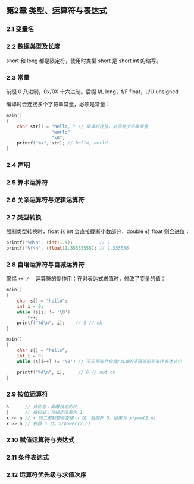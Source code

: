 ## 第2章 类型、运算符与表达式

### 2.1 变量名



### 2.2 数据类型及长度

short 和 long 都是限定符，使用时类型 short 是 short int 的缩写。



### 2.3 常量

前缀 0 八进制，0x/0X 十六进制。后缀 l/L long，f/F float，u/U unsigned

编译时会连接多个字符串常量，必须是常量：

```c
main()
{
    char str[] = "hello, " // 编译时连接，必须是字符串常量
                 "world"
                 "\n";
    printf("%s", str); // hello, world
}
```



### 2.4 声明

### 2.5 算术运算符

### 2.6 关系运算符与逻辑运算符



### 2.7 类型转换

强制类型转换时，float 转 int 会直接截断小数部分，double 转 float 则会进位：

```c
printf("%d\n", (int)1.5);          // 1
printf("%f\n", (float)1.55555555); // 1.555556
```



### 2.8 自增运算符与自减运算符

警惕 `++ / —` 运算符的副作用：在对表达式求值时，修改了变量的值：

```c
main()
{
    char s[] = "hello";
    int i = 0;
    while (s[i] != '\0')
        i++;
    printf("%d\n", i);    // 5 // ok
}

main()
{
    char s[] = "hello";
    int i = 0;
    while (s[i++] != '\0') // 不应把条件自增/自减的逻辑提前到条件表达式中
        ;
    printf("%d\n", i);     // 6 // not ok
}
```



### 2.9 按位运算符

```c
&      // 按位与：屏蔽指定的位
|      // 按位或：将指定位置为 1
x << n // x 的二进制整体左移 n 位，右侧补 0，结果为 x*pow(2,n)
x >> n // 右移 n 位，x/power(2,n)
```



### 2.10 赋值运算符与表达式

### 2.11 条件表达式

### 2.12 运算符优先级与求值次序